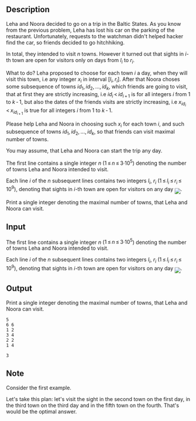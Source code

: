 ## Description

<div><p>Leha and Noora decided to go on a trip in the Baltic States. As you know from the previous problem, Leha has lost his car on the parking of the restaurant. Unfortunately, requests to the watchman didn't helped hacker find the car, so friends decided to go hitchhiking.</p><p>In total, they intended to visit <span class="tex-span"><i>n</i></span> towns. However it turned out that sights in <span class="tex-span"><i>i</i></span>-th town are open for visitors only on days from <span class="tex-span"><i>l</i><sub class="lower-index"><i>i</i></sub></span> to <span class="tex-span"><i>r</i><sub class="lower-index"><i>i</i></sub></span>.</p><p>What to do? Leha proposed to choose for each town <span class="tex-span"><i>i</i></span> a day, when they will visit this town, i.e any integer <span class="tex-span"><i>x</i><sub class="lower-index"><i>i</i></sub></span> in interval <span class="tex-span">[<i>l</i><sub class="lower-index"><i>i</i></sub>, <i>r</i><sub class="lower-index"><i>i</i></sub>]</span>. After that Noora choses some subsequence of towns <span class="tex-span"><i>id</i><sub class="lower-index">1</sub>, <i>id</i><sub class="lower-index">2</sub>, ..., <i>id</i><sub class="lower-index"><i>k</i></sub></span>, which friends are going to visit, that at first they are strictly increasing, i.e <span class="tex-span"><i>id</i><sub class="lower-index"><i>i</i></sub> &lt; <i>id</i><sub class="lower-index"><i>i</i> + 1</sub></span> is for all integers <span class="tex-span"><i>i</i></span> from <span class="tex-span">1</span> to <span class="tex-span"><i>k</i> - 1</span>, but also the dates of the friends visits are strictly increasing, i.e <span class="tex-span"><i>x</i><sub class="lower-index"><i>id</i><sub class="lower-index"><i>i</i></sub></sub> &lt; <i>x</i><sub class="lower-index"><i>id</i><sub class="lower-index"><i>i</i> + 1</sub></sub></span> is true for all integers <span class="tex-span"><i>i</i></span> from <span class="tex-span">1</span> to <span class="tex-span"><i>k</i> - 1</span>.</p><p>Please help Leha and Noora in choosing such <span class="tex-span"><i>x</i><sub class="lower-index"><i>i</i></sub></span> for each town <span class="tex-span"><i>i</i></span>, and such subsequence of towns <span class="tex-span"><i>id</i><sub class="lower-index">1</sub>, <i>id</i><sub class="lower-index">2</sub>, ..., <i>id</i><sub class="lower-index"><i>k</i></sub></span>, so that friends can visit maximal number of towns.</p><p>You may assume, that Leha and Noora can start the trip any day.</p></div><div class="input-specification"><p>The first line contains a single integer <span class="tex-span"><i>n</i></span> (<span class="tex-span">1 ≤ <i>n</i> ≤ 3·10<sup class="upper-index">5</sup></span>) denoting the number of towns Leha and Noora intended to visit.</p><p>Each line <span class="tex-span"><i>i</i></span> of the <span class="tex-span"><i>n</i></span> subsequent lines contains two integers <span class="tex-span"><i>l</i><sub class="lower-index"><i>i</i></sub></span>, <span class="tex-span"><i>r</i><sub class="lower-index"><i>i</i></sub></span> <span class="tex-span">(1 ≤ <i>l</i><sub class="lower-index"><i>i</i></sub> ≤ <i>r</i><sub class="lower-index"><i>i</i></sub> ≤ 10<sup class="upper-index">9</sup>)</span>, denoting that sights in <span class="tex-span"><i>i</i></span>-th town are open for visitors on any day <img align="middle" class="tex-formula" src="file://9mk55wfQ.png" style="max-width: 100.0%;max-height: 100.0%;">.</p></div><div class="output-specification"><p>Print a single integer denoting the maximal number of towns, that Leha and Noora can visit.</p></div>

## Input

<p>The first line contains a single integer <span class="tex-span"><i>n</i></span> (<span class="tex-span">1 ≤ <i>n</i> ≤ 3·10<sup class="upper-index">5</sup></span>) denoting the number of towns Leha and Noora intended to visit.</p><p>Each line <span class="tex-span"><i>i</i></span> of the <span class="tex-span"><i>n</i></span> subsequent lines contains two integers <span class="tex-span"><i>l</i><sub class="lower-index"><i>i</i></sub></span>, <span class="tex-span"><i>r</i><sub class="lower-index"><i>i</i></sub></span> <span class="tex-span">(1 ≤ <i>l</i><sub class="lower-index"><i>i</i></sub> ≤ <i>r</i><sub class="lower-index"><i>i</i></sub> ≤ 10<sup class="upper-index">9</sup>)</span>, denoting that sights in <span class="tex-span"><i>i</i></span>-th town are open for visitors on any day <img align="middle" class="tex-formula" src="file://9mk55wfQ.png" style="max-width: 100.0%;max-height: 100.0%;">.</p>

## Output

<p>Print a single integer denoting the maximal number of towns, that Leha and Noora can visit.</p>





```input1
5
6 6
1 2
3 4
2 2
1 4

```




```output1
3

```



## Note

<p>Consider the first example.</p><p>Let's take this plan: let's visit the sight in the second town on the first day, in the third town on the third day and in the fifth town on the fourth. That's would be the optimal answer.</p>

